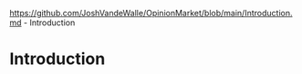https://github.com/JoshVandeWalle/OpinionMarket/blob/main/Introduction.md - Introduction
# Introduction
